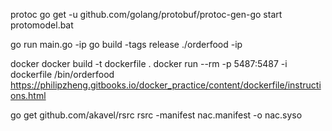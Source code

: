 protoc
go get -u github.com/golang/protobuf/protoc-gen-go
start protomodel.bat

go run main.go -ip
go build -tags release
./orderfood -ip

docker
docker build -t dockerfile .
docker run --rm -p 5487:5487 -i dockerfile /bin/orderfood
https://philipzheng.gitbooks.io/docker_practice/content/dockerfile/instructions.html

go get github.com/akavel/rsrc
rsrc -manifest nac.manifest -o nac.syso